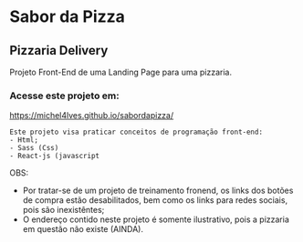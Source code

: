 # Sabor da Pizza
## Pizzaria Delivery

Projeto Front-End  de uma Landing Page para uma pizzaria.

### Acesse este projeto em:

https://michel4lves.github.io/sabordapizza/
    
    Este projeto visa praticar conceitos de programação front-end:
    - Html;
    - Sass (Css)
    - React-js (javascript

OBS:
- Por tratar-se de um projeto de treinamento fronend, os links dos botões de compra estão desabilitados, bem como os links para redes sociais, pois são inexistêntes;
-  O endereço contido neste projeto é somente ilustrativo, pois a pizzaria em questão não existe (AINDA).

